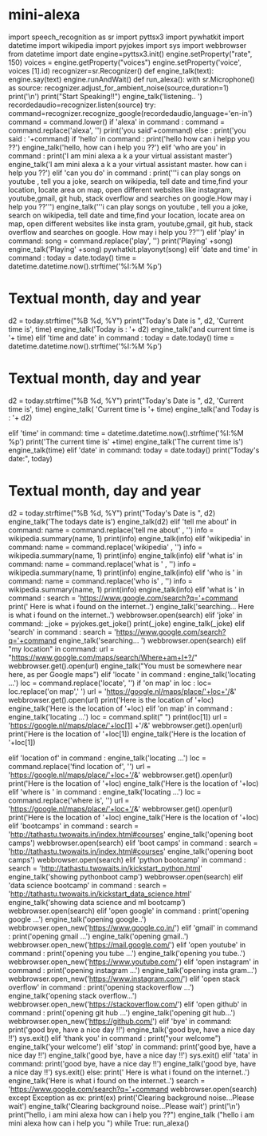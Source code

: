 # mini-alexa
import speech_recognition as sr
import pyttsx3
import pywhatkit
import datetime
import wikipedia
import pyjokes
import sys
import webbrowser
from datetime import date
engine=pyttsx3.init()
engine.setProperty("rate", 150)
voices = engine.getProperty("voices")
engine.setProperty('voice', voices [1].id)
recognizer=sr.Recognizer()
def engine_talk(text):
engine.say(text)
engine.runAndWait()
def run_alexa():
with sr.Microphone() as source:
recognizer.adjust_for_ambient_noise(source,duration=1)
print('\n')
print("Start Speaking!!")
engine_talk('listening.. ')
recordedaudio=recognizer.listen(source)
try:
command=recognizer.recognize_google(recordedaudio,language='en-in')
command = command.lower()
if 'alexa' in command :
command = command.replace('alexa', '')
print('you said'+command)
else :
print('you said : '+command)
if 'hello' in command :
print('hello how can i helpp you ??')
engine_talk('hello, how can i help you ??')
elif 'who are you' in command :
print('I am mini alexa a k a your virtual assistant master')
engine_talk('I am mini alexa a k a your virtual assistant master. how can i help you ??')
elif 'can you do' in command :
print('''i can play songs on youtube , tell you a joke, search on wikipedia, tell date and time,find your location, locate area on map,
open different websites like instagram, youtube,gmail, git hub, stack overflow and searches on google.How may i help you ??''')
engine_talk('''i can play songs on youtube , tell you a joke, search on wikipedia, tell date and time,find your location, locate area on map,
open different websites like insta gram, youtube,gmail, git hub, stack overflow and searches on google. How may i help you ??''')
elif 'play' in command:
song = command.replace('play', '')
print('Playing' +song)
engine_talk('Playing' +song)
pywhatkit.playonyt(song)
elif 'date and time' in command :
today = date.today()
time = datetime.datetime.now().strftime('%I:%M %p')
# Textual month, day and year
d2 = today.strftime("%B %d, %Y")
print("Today's Date is ", d2, 'Current time is', time)
engine_talk('Today is : '+ d2)
engine_talk('and current time is '+ time)
elif 'time and date' in command :
today = date.today()
time = datetime.datetime.now().strftime('%I:%M %p')
# Textual month, day and year
d2 = today.strftime("%B %d, %Y")
print("Today's Date is ", d2, 'Current time is', time)
engine_talk( 'Current time is '+ time)
engine_talk('and Today is : '+ d2)

elif 'time' in command:
time = datetime.datetime.now().strftime('%I:%M %p')
print('The current time is' +time)
engine_talk('The current time is')
engine_talk(time)
elif 'date' in command:
today = date.today()
print("Today's date:", today)
# Textual month, day and year
d2 = today.strftime("%B %d, %Y")
print("Today's Date is ", d2)
engine_talk('The todays date is')
engine_talk(d2)
elif 'tell me about' in command:
name = command.replace('tell me about' , '')
info = wikipedia.summary(name, 1)
print(info)
engine_talk(info)
elif 'wikipedia' in command:
name = command.replace('wikipedia' , '')
info = wikipedia.summary(name, 1)
print(info)
engine_talk(info)
elif 'what is' in command:
name = command.replace('what is ' , '')
info = wikipedia.summary(name, 1)
print(info)
engine_talk(info)
elif 'who is ' in command:
name = command.replace('who is' , '')
info = wikipedia.summary(name, 1)
print(info)
engine_talk(info)
elif 'what is ' in command :
search = 'https://www.google.com/search?q='+command
print(' Here is what i found on the internet..')
engine_talk('searching... Here is what i found on the internet..')
webbrowser.open(search)
elif 'joke' in command:
_joke = pyjokes.get_joke()
print(_joke)
engine_talk(_joke)
elif 'search' in command :
search = 'https://www.google.com/search?q='+command
engine_talk('searching... ')
webbrowser.open(search)
elif "my location" in command:
url = "https://www.google.com/maps/search/Where+am+I+?/"
webbrowser.get().open(url)
engine_talk("You must be somewhere near here, as per Google maps")
elif 'locate ' in command :
engine_talk('locating ...')
loc = command.replace('locate', '')
if 'on map' in loc :
loc= loc.replace('on map',' ')
url = 'https://google.nl/maps/place/'+loc+'/&amp;'
webbrowser.get().open(url)
print('Here is the location of '+loc)
engine_talk('Here is the location of '+loc)
elif 'on map' in command :
engine_talk('locating ...')
loc = command.split(" ")
print(loc[1])
url = 'https://google.nl/maps/place/'+loc[1] +'/&amp;'
webbrowser.get().open(url)
print('Here is the location of '+loc[1])
engine_talk('Here is the location of '+loc[1])

elif 'location of' in command :
engine_talk('locating ...')
loc = command.replace('find location of', '')
url = 'https://google.nl/maps/place/'+loc+'/&amp;'
webbrowser.get().open(url)
print('Here is the location of '+loc)
engine_talk('Here is the location of '+loc)
elif 'where is ' in command :
engine_talk('locating ...')
loc = command.replace('where is', '')
url = 'https://google.nl/maps/place/'+loc+'/&amp;'
webbrowser.get().open(url)
print('Here is the location of '+loc)
engine_talk('Here is the location of '+loc)
elif 'bootcamps' in command :
search = 'http://tathastu.twowaits.in/index.html#courses'
engine_talk('opening boot camps')
webbrowser.open(search)
elif 'boot camps' in command :
search = 'http://tathastu.twowaits.in/index.html#courses'
engine_talk('opening boot camps')
webbrowser.open(search)
elif 'python bootcamp' in command :
search = 'http://tathastu.twowaits.in/kickstart_python.html'
engine_talk('showing pythonboot camp')
webbrowser.open(search)
elif 'data science bootcamp' in command :
search = 'http://tathastu.twowaits.in/kickstart_data_science.html'
engine_talk('showing data science and ml bootcamp')
webbrowser.open(search)
elif 'open google' in command :
print('opening google ...')
engine_talk('opening google..')
webbrowser.open_new('https://www.google.co.in/')
elif 'gmail' in command :
print('opening gmail ...')
engine_talk('opening gmail..')
webbrowser.open_new('https://mail.google.com/')
elif 'open youtube' in command :
print('opening you tube ...')
engine_talk('opening you tube..')
webbrowser.open_new('https://www.youtube.com/')
elif 'open instagram' in command :
print('opening instagram ...')
engine_talk('opening insta gram...')
webbrowser.open_new('https://www.instagram.com/')
elif 'open stack overflow' in command :
print('opening stackoverflow ...')
engine_talk('opening stack overflow...')
webbrowser.open_new('https://stackoverflow.com/')
elif 'open github' in command :
print('opening git hub ...')
engine_talk('opening git hub...')
webbrowser.open_new('https://github.com/')
elif 'bye' in command:
print('good bye, have a nice day !!')
engine_talk('good bye, have a nice day !!')
sys.exit()
elif 'thank you' in command :
print("your welcome")
engine_talk('your welcome')
elif 'stop' in command:
print('good bye, have a nice day !!')
engine_talk('good bye, have a nice day !!')
sys.exit()
elif 'tata' in command:
print('good bye, have a nice day !!')
engine_talk('good bye, have a nice day !!')
sys.exit()
else:
print(' Here is what i found on the internet..')
engine_talk('Here is what i found on the internet..')
search = 'https://www.google.com/search?q='+command
webbrowser.open(search)
except Exception as ex:
print(ex)
print('Clearing background noise...Please wait')
engine_talk('Clearing background noise...Please wait')
print('\n')
print("hello, i am mini alexa how can i help you ??")
engine_talk ("hello i am mini alexa how can i help you ")
while True:
run_alexa()
